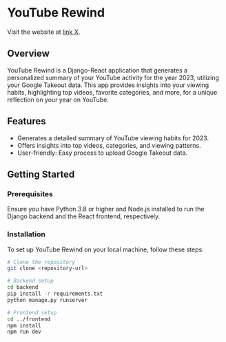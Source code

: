 # YouTube Rewind

Visit the website at [link X](https://youtube-rewind-410800.uc.r.appspot.com/).

## Overview
YouTube Rewind is a Django-React application that generates a personalized summary of your YouTube activity for the year 2023, utilizing your Google Takeout data. This app provides insights into your viewing habits, highlighting top videos, favorite categories, and more, for a unique reflection on your year on YouTube.

## Features
- Generates a detailed summary of YouTube viewing habits for 2023.
- Offers insights into top videos, categories, and viewing patterns.
- User-friendly: Easy process to upload Google Takeout data.

## Getting Started

### Prerequisites
Ensure you have Python 3.8 or higher and Node.js installed to run the Django backend and the React frontend, respectively.

### Installation
To set up YouTube Rewind on your local machine, follow these steps:

```bash
# Clone the repository
git clone <repository-url>

# Backend setup
cd backend
pip install -r requirements.txt
python manage.py runserver

# Frontend setup
cd ../frontend
npm install
npm run dev
